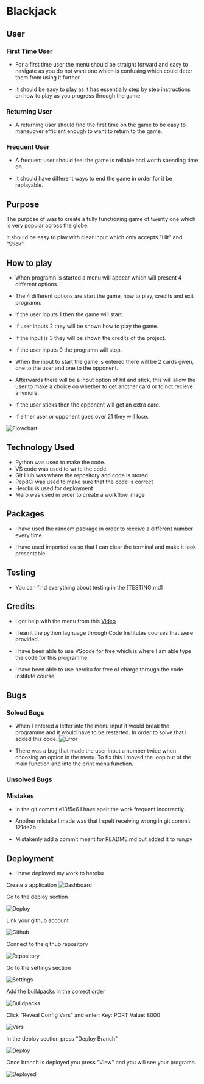 # Blackjack

## User

### First Time User

- For a first time user the menu should be straight forward and easy to
 navigate as you do not want one which is confusing which could deter them from using it further.

- It should be easy to play as it has essentially step by step instructions on
 how to play as you progress through the game.

### Returning User

- A returning user should find the first time on the game to be easy to
 maneuover efficient enough to want to return to the game.

### Frequent User

- A frequent user should feel the game is reliable and worth spending time on.

- It should have different ways to end the game in order for it be replayable.

## Purpose

The purpose of was to create a fully functioning game of twenty one which
 is very popular across the globe.

It should be easy to play with clear input which only accepts
 "Hit" and "Stick".

## How to play

- When programn is started a menu will appear which will present 4 
 different options.

- The 4 different options are start the game, how to play, credits and
 exit programn.

- If the user inputs 1 then the game will start.

- If user inputs 2 they will be shown how to play the game.

- If the input is 3 they will be shown the credits of the project.

- If the user inputs 0 the programn will stop.

- When the input to start the game is entered there will be 2 cards given,
 one to the user and one to the opponent.

- Afterwards there will be a input option of hit and stick, this will allow
 the user to make a choice on whether to get another card or to
  not recieve anymore.

- If the user sticks then the opponent will get an extra card.

- If either user or opponent goes over 21 they will lose.

![Flowchart](documentation/flowchart.png)

## Technology Used

- Python was used to make the code.
- VS code was used to write the code.
- Git Hub was where the repository and code is stored.
- Pep8Ci was used to make sure that the code is correct
- Heroku is used for deployment
- Mero was used in order to create a workflow image

## Packages

- I have used the random package in order to receive a different number every
time.

- I have used imported os so that I can clear the terminal and make it look
presentable.

## Testing

- You can find everything about testing in the [TESTING.md]

## Credits

- I got help with the menu from this 
[Video](https://www.youtube.com/watch?v=63nw00JqHo0)

- I learnt the python lagnuage through Code Institutes courses that were
provided.

- I have been able to use VScode for free which is where I am able type the
code for this programme.

- I have been able to use heroku for free of charge through the code institute
course.

## Bugs

### Solved Bugs

- When I entered a letter into the menu input it would break the programme
 and it would have to be restarted.
In order to solve that I added this code.
![Error](documentation/valueError.png)

- There was a bug that made the user input a number twice when choosing an
option in the menu. To fix this I moved the loop out of the main function
and into the print menu function.

### Unsolved Bugs

### Mistakes

- In the git commit e13f5e6 I have spelt the work frequent incorrectly.

- Another mistake I made was that I spelt receiving wrong in git
 commit 121de2b.

- Mistakenly add a commit meant for README.md but added it to run.py

## Deployment

- I have deployed my work to heroku

 Create a application
 ![Dashboard](documentation/heroku_dashboard.png)

 Go to the deploy section

 ![Deploy](documentation/deploy_section.png)

 Link your github account

 ![Github](documentation/link_github.png)

 Connect to the github repository

 ![Repository](documentation/connect_github.png)

Go to the settings section

![Settings](documentation/deploy_section.png)

Add the buildpacks in the correct order

![Buildpacks](documentation/buildpacks.png)

Click "Reveal Config Vars" and enter:
Key: PORT Value: 8000

![Vars](documentation/config_vars.png)

In the deploy section press "Deploy Branch"

![Deploy](documentation/manual_deploy.png)

Once branch is deployed you press "View" and you will see your programn.

![Deployed](documentation/successfully_deployed.png)
